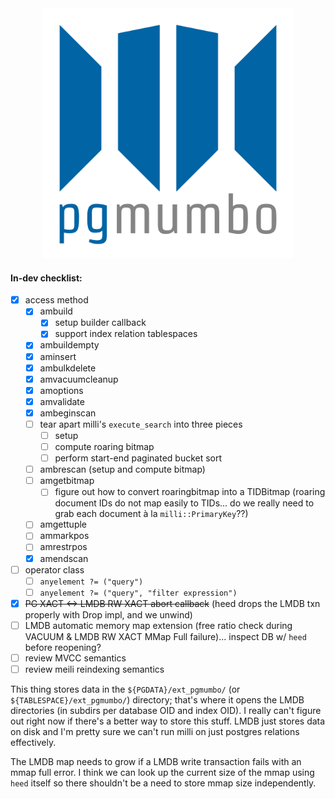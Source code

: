 <div align="center">
    <img alt="pgmumbo logo" src="pgmumbo.svg" width=400>
</div>

#### In-dev checklist:

- [x] access method
  - [x] ambuild
    - [x] setup builder callback
    - [x] support index relation tablespaces
  - [x] ambuildempty
  - [x] aminsert
  - [x] ambulkdelete
  - [x] amvacuumcleanup
  - [x] amoptions
  - [x] amvalidate
  - [x] ambeginscan
  - [ ] tear apart milli's `execute_search` into three pieces
    - [ ] setup
    - [ ] compute roaring bitmap
    - [ ] perform start-end paginated bucket sort
  - [ ] ambrescan (setup and compute bitmap)
  - [ ] amgetbitmap
    - [ ] figure out how to convert roaringbitmap into a TIDBitmap (roaring document IDs do not map easily to TIDs... do we really need to grab each document à la `milli::PrimaryKey`??)
  - [ ] amgettuple
  - [ ] ammarkpos
  - [ ] amrestrpos
  - [x] amendscan
- [ ] operator class
  - [ ] `anyelement ?= ("query")`
  - [ ] `anyelement ?= ("query", "filter expression")`
- [x] ~~PG XACT <-> LMDB RW XACT abort callback~~ (heed drops the LMDB txn properly with Drop impl, and we unwind)
- [ ] LMDB automatic memory map extension (free ratio check during VACUUM & LMDB RW XACT MMap Full failure)... inspect DB w/ `heed` before reopening?
- [ ] review MVCC semantics
- [ ] review meili reindexing semantics

This thing stores data in the `${PGDATA}/ext_pgmumbo/` (or `${TABLESPACE}/ext_pgmumbo/`) directory; that's where it opens the LMDB directories (in subdirs per database OID and index OID). I really can't figure out right now if there's a better way to store this stuff. LMDB just stores data on disk and I'm pretty sure we can't run milli on just postgres relations effectively.

The LMDB map needs to grow if a LMDB write transaction fails with an mmap full error. I think we can look up the current size of the mmap using `heed` itself so there shouldn't be a need to store mmap size independently.
